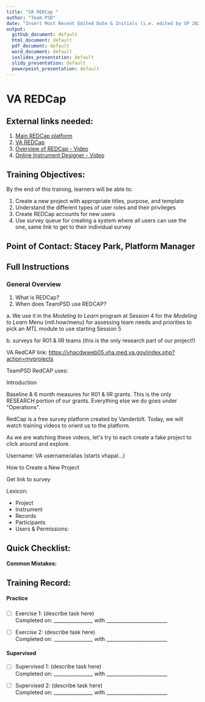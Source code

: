 ```yaml
---
title: "VA REDCap "
author: "Team PSD"
date: "Insert Most Recent Edited Date & Initials (i.e. edited by SP 2020_01_01)"
output: 
  github_document: default
  html_document: default
  pdf_document: default
  word_document: default
  ioslides_presentation: default
  slidy_presentation: default
  powerpoint_presentation: default
---
```


# VA REDCap

## External links needed:
1. [Main REDCap platform](https://www.project-redcap.org/)
2. [VA REDCap](https://vhacdwweb05.vha.med.va.gov/index.php?action=myprojects)
3. [Overview of REDCap - Video](https://redcap.vanderbilt.edu/consortium/videoplayer.php?video=redcap_overview03.mp4&title=Detailed+Overview+of+REDCap+%2814+min%29&text=This+14-minute+video+provides+a+thorough+overview+of+REDCap+and+much+of+its+functionality.+%0A%09%09%09%09%09%09%09%09%09This+video+is+an+excellent+place+to+begin+learning+about+REDCap+and+what+it+is+capable+of.&referer=REDCAP_PUBLIC)
4. [Online Instrument Designer - Video](https://redcap.vanderbilt.edu/consortium/videoplayer.php?video=online_designer01.flv&title=The+Online+Designer+%285+min%29&text=&referer=REDCAP_PUBLIC)

## Training Objectives:
By the end of this training, learners will be able to:
1. Create a new project with appropriate titles, purpose, and template
2. Understand the different types of user roles and their privileges
3. Create REDCap accounts for new users
4. Use survey queue for creating a system where all users can use the one, same link to get to their individual survey

## Point of Contact: Stacey Park, Platform Manager

## Full Instructions

### General Overview
1. What is REDCap?
2. When does TeamPSD use REDCAP? 

  a. We use it in the _Modeling to Learn_ program at Session 4 for the _Modeling to Learn_ Menu (mtl.how/menu) for assessing team needs and priorities to pick an _MTL_ module to use starting Session 5
  
  b. surveys for R01 & IIR teams (this is the only research part of our project!)


VA RedCAP link: https://vhacdwweb05.vha.med.va.gov/index.php?action=myprojects

TeamPSD RedCAP uses:


Introduction


Baseline & 6 month measures for R01 & IIR grants. This is the only RESEARCH portion of our grants. Everything else we do goes under "Operations".
 

RedCap is a free survey platform created by Vanderbilt. Today, we will watch training videos to orient us to the platform.

As we are watching these videos, let's try to each create a fake project to click around and explore.

 

Username: VA username/alias (starts vhapal...)

How to Create a New Project

Get link to survey

Lexicon:
- Project
- Instrument
- Records
- Participants
- Users & Permissions:

## Quick Checklist:
#### Common Mistakes:

## Training Record:
#### Practice
###
- [ ] Exercise 1: (describe task here)     
Completed on: ________________ with _________________________ 

- [ ] Exercise 2: (describe task here)        
Completed on: ________________ with _________________________  

#### Supervised 
- [ ] Supervised 1: (describe task here)        
Completed on: ________________ with _________________________  

- [ ] Supervised 2: (describe task here)        
Completed on: ________________ with _________________________  


